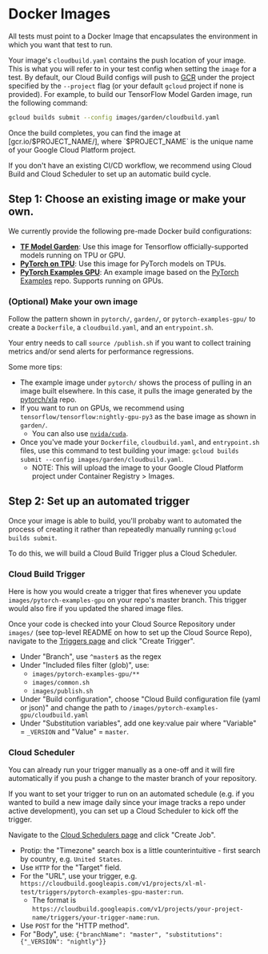 # Docker Images

All tests must point to a Docker Image that encapsulates the environment in which you want that test to run.

Your image's `cloudbuild.yaml` contains the push location of your image. This is what you will refer to in your test config when setting the `image` for a test. By default, our Cloud Build configs will push to [GCR](gcr.io) under the project specified by the `--project` flag (or your default `gcloud` project if none is provided). For example, to build our TensorFlow Model Garden image, run the following command:

```bash
gcloud builds submit --config images/garden/cloudbuild.yaml
```

Once the build completes, you can find the image at [gcr.io/$PROJECT_NAME/], where `$PROJECT_NAME` is the unique name of your Google Cloud Platform project.

If you don't have an existing CI/CD workflow, we recommend using Cloud Build and Cloud Scheduler to set up an automatic build cycle.

## Step 1: Choose an existing image or make your own.

We currently provide the following pre-made Docker build configurations:

- [**TF Model Garden**](garden): Use this image for Tensorflow officially-supported models running on TPU or GPU.
- [**PyTorch on TPU**](pytorch): Use this image for PyTorch models on TPUs.
- [**PyTorch Examples GPU**](pytorch-examples-gpu): An example image based on the [PyTorch Examples](https://github.com/pytorch/examples) repo. Supports running on GPUs.

### (Optional) Make your own image

Follow the pattern shown in `pytorch/`, `garden/`, or `pytorch-examples-gpu/` to create a `Dockerfile`, a `cloudbuild.yaml`, and an `entrypoint.sh`.

Your entry needs to call `source /publish.sh` if you want to collect training metrics and/or send alerts for performance regressions.

Some more tips:

* The example image under `pytorch/` shows the process of pulling in an image built elsewhere. In this case, it pulls the image generated by the [pytorch/xla](https://github.com/pytorch/xla/tree/master/docker) repo.
* If you want to run on GPUs, we recommend using `tensorflow/tensorflow:nightly-gpu-py3` as the base image as shown in `garden/`.
    * You can also use [`nvida/cuda`](https://hub.docker.com/r/nvidia/cuda/).
* Once you've made your `Dockerfile`, `cloudbuild.yaml`, and `entrypoint.sh` files, use this command to test building your image: `gcloud builds submit --config images/garden/cloudbuild.yaml`.
    * NOTE: This will upload the image to your Google Cloud Platform project under Container Registry > Images.

## Step 2: Set up an automated trigger

Once your image is able to build, you'll probaby want to automated the process of creating it rather than repeatedly manually running `gcloud builds submit`.

To do this, we will build a Cloud Build Trigger plus a Cloud Scheduler.

### Cloud Build Trigger

Here is how you would create a trigger that fires whenever you update `images/pytorch-examples-gpu` on your repo's master branch. This trigger would also fire if you updated the shared image files.

Once your code is checked into your Cloud Source Repository under `images/` (see top-level README on how to set up the Cloud Source Repo), navigate to the [Triggers page](https://console.cloud.google.com/cloud-build/triggers) and click "Create Trigger".

* Under "Branch", use `^master$` as the regex
* Under "Included files filter (glob)", use:
    * `images/pytorch-examples-gpu/**`
    * `images/common.sh`
    * `images/publish.sh`
* Under "Build configuration", choose "Cloud Build configuration file (yaml or json)" and change the path to `/images/pytorch-examples-gpu/cloudbuild.yaml`
* Under "Substitution variables", add one key:value pair where "Variable" = `_VERSION` and "Value" = `master`.

### Cloud Scheduler

You can already run your trigger manually as a one-off and it will fire automatically if you push a change to the master branch of your repository.

If you want to set your trigger to run on an automated schedule (e.g. if you wanted to build a new image daily since your image tracks a repo under active development), you can set up a Cloud Scheduler to kick off the trigger.

Navigate to the [Cloud Schedulers page](https://console.cloud.google.com/cloudscheduler) and click "Create Job".

* Protip: the "Timezone" search box is a little counterintuitive - first search by country, e.g. `United States`.
* Use `HTTP` for the "Target" field.
* For the "URL", use your trigger, e.g. `https://cloudbuild.googleapis.com/v1/projects/xl-ml-test/triggers/pytorch-examples-gpu-master:run`.
    * The format is `https://cloudbuild.googleapis.com/v1/projects/your-project-name/triggers/your-trigger-name:run`.
* Use `POST` for the "HTTP method".
* For "Body", use: `{"branchName": "master", "substitutions": {"_VERSION": "nightly"}}`

